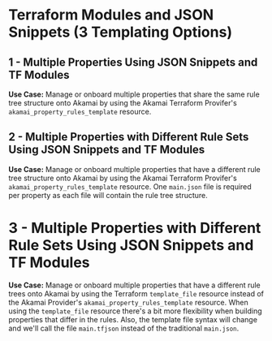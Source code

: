 # Terraform Modules and JSON Snippets (3 Templating Options)

## 1 - Multiple Properties Using JSON Snippets and TF Modules
**Use Case:** Manage or onboard multiple properties that share the same rule tree structure onto Akamai by using the Akamai Terraform Provifer's `akamai_property_rules_template` resource.

## 2 - Multiple Properties with Different Rule Sets Using JSON Snippets and TF Modules
**Use Case:** Manage or onboard multiple properties that have a different rule tree structure onto Akamai by using the Akamai Terraform Provifer's `akamai_property_rules_template` resource. One `main.json` file is required per property as each file will contain the rule tree structure.

# 3 - Multiple Properties with Different Rule Sets Using JSON Snippets and TF Modules
**Use Case:** Manage or onboard multiple properties that have a different rule trees onto Akamai by using the Terraform `template_file` resource instead of the Akamai Provider's `akamai_property_rules_template` resource. When using the `template_file` resource there's a bit more flexibility when building properties that differ in the rules. Also, the template file syntax will change and we'll call the file `main.tfjson` instead of the traditional `main.json`.
